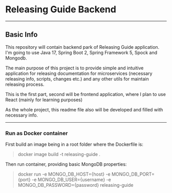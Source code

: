 # Releasing Guide Backend

---

## Basic Info 

This repository will contain backend park of Releasing Guide application.
I'm going to use Java 17, Spring Boot 2, Spring Framework 5, Spock and Mongodb.

The main purpose of this project is to provide simple and intuitive application
for releasing documentation for microservices (necessary releasing info, scripts, changes etc.)
and any other utils for maintain releasing process.

This is the first part, second will be frontend application, where I plan to use React (mainly for
learning purposes)

As the whole project, this readme file also will be developed and filled with necessary info.

---

### Run as Docker container

First build an image being in a root folder where the Dockerfile is:

> docker image build -t releasing-guide .

Then run container, providing basic MongoDB properties:

> docker run -e MONGO_DB_HOST={host} -e MONGO_DB_PORT={port} -e MONGO_DB_USER={username} -e MONGO_DB_PASSWORD={password} releasing-guide
